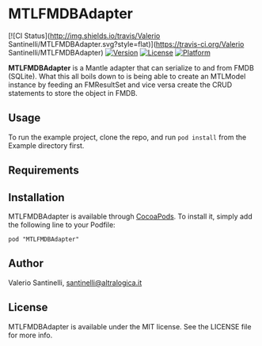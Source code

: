 # MTLFMDBAdapter

[![CI Status](http://img.shields.io/travis/Valerio Santinelli/MTLFMDBAdapter.svg?style=flat)](https://travis-ci.org/Valerio Santinelli/MTLFMDBAdapter)
[![Version](https://img.shields.io/cocoapods/v/MTLFMDBAdapter.svg?style=flat)](http://cocoadocs.org/docsets/MTLFMDBAdapter)
[![License](https://img.shields.io/cocoapods/l/MTLFMDBAdapter.svg?style=flat)](http://cocoadocs.org/docsets/MTLFMDBAdapter)
[![Platform](https://img.shields.io/cocoapods/p/MTLFMDBAdapter.svg?style=flat)](http://cocoadocs.org/docsets/MTLFMDBAdapter)

**MTLFMDBAdapter** is a Mantle adapter that can serialize to and from FMDB (SQLite).
What this all boils down to is being able to create an MTLModel instance by feeding an FMResultSet and vice versa create the CRUD statements to store the object in FMDB.


## Usage

To run the example project, clone the repo, and run `pod install` from the Example directory first.

## Requirements

## Installation

MTLFMDBAdapter is available through [CocoaPods](http://cocoapods.org). To install
it, simply add the following line to your Podfile:

    pod "MTLFMDBAdapter"

## Author

Valerio Santinelli, santinelli@altralogica.it

## License

MTLFMDBAdapter is available under the MIT license. See the LICENSE file for more info.

